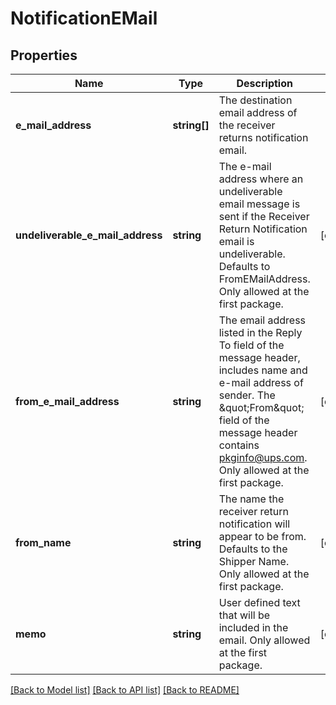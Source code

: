 # NotificationEMail

## Properties
Name | Type | Description | Notes
------------ | ------------- | ------------- | -------------
**e_mail_address** | **string[]** | The destination email address of the receiver returns notification email. | 
**undeliverable_e_mail_address** | **string** | The e-mail address where an undeliverable email message is sent if the Receiver Return Notification email is undeliverable.  Defaults to FromEMailAddress. Only allowed at the first package. | [optional] 
**from_e_mail_address** | **string** | The email address listed in the Reply To field of the message header, includes name and e-mail address of sender. The \&quot;From\&quot; field of the message header contains pkginfo@ups.com.  Only allowed at the first package. | [optional] 
**from_name** | **string** | The name the receiver return notification will appear to be from.  Defaults to the Shipper Name. Only allowed at the first package. | [optional] 
**memo** | **string** | User defined text that will be included in the email.  Only allowed at the first package. | [optional] 

[[Back to Model list]](../../README.md#documentation-for-models) [[Back to API list]](../../README.md#documentation-for-api-endpoints) [[Back to README]](../../README.md)

